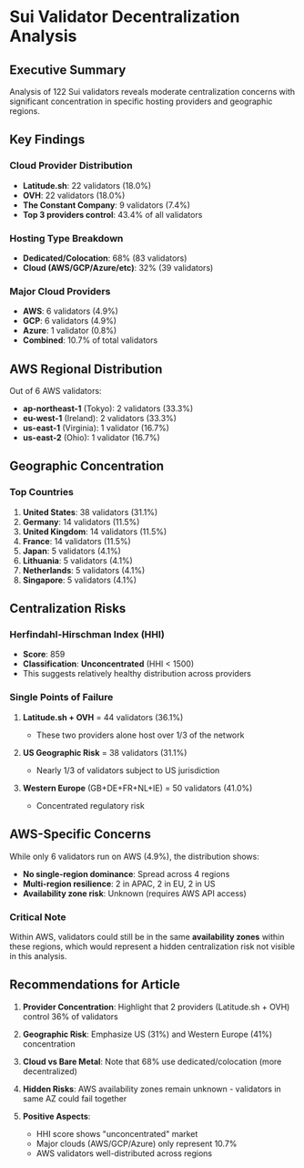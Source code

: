 # Sui Validator Decentralization Analysis

## Executive Summary

Analysis of 122 Sui validators reveals moderate centralization concerns with significant concentration in specific hosting providers and geographic regions.

## Key Findings

### Cloud Provider Distribution
- **Latitude.sh**: 22 validators (18.0%)
- **OVH**: 22 validators (18.0%)
- **The Constant Company**: 9 validators (7.4%)
- **Top 3 providers control**: 43.4% of all validators

### Hosting Type Breakdown
- **Dedicated/Colocation**: 68% (83 validators)
- **Cloud (AWS/GCP/Azure/etc)**: 32% (39 validators)

### Major Cloud Providers
- **AWS**: 6 validators (4.9%)
- **GCP**: 6 validators (4.9%)
- **Azure**: 1 validator (0.8%)
- **Combined**: 10.7% of total validators

## AWS Regional Distribution

Out of 6 AWS validators:
- **ap-northeast-1** (Tokyo): 2 validators (33.3%)
- **eu-west-1** (Ireland): 2 validators (33.3%)
- **us-east-1** (Virginia): 1 validator (16.7%)
- **us-east-2** (Ohio): 1 validator (16.7%)

## Geographic Concentration

### Top Countries
1. **United States**: 38 validators (31.1%)
2. **Germany**: 14 validators (11.5%)
3. **United Kingdom**: 14 validators (11.5%)
4. **France**: 14 validators (11.5%)
5. **Japan**: 5 validators (4.1%)
6. **Lithuania**: 5 validators (4.1%)
7. **Netherlands**: 5 validators (4.1%)
8. **Singapore**: 5 validators (4.1%)

## Centralization Risks

### Herfindahl-Hirschman Index (HHI)
- **Score**: 859
- **Classification**: **Unconcentrated** (HHI < 1500)
- This suggests relatively healthy distribution across providers

### Single Points of Failure
1. **Latitude.sh + OVH** = 44 validators (36.1%)
   - These two providers alone host over 1/3 of the network
   
2. **US Geographic Risk** = 38 validators (31.1%)
   - Nearly 1/3 of validators subject to US jurisdiction
   
3. **Western Europe** (GB+DE+FR+NL+IE) = 50 validators (41.0%)
   - Concentrated regulatory risk

## AWS-Specific Concerns

While only 6 validators run on AWS (4.9%), the distribution shows:
- **No single-region dominance**: Spread across 4 regions
- **Multi-region resilience**: 2 in APAC, 2 in EU, 2 in US
- **Availability zone risk**: Unknown (requires AWS API access)

### Critical Note
Within AWS, validators could still be in the same **availability zones** within these regions, which would represent a hidden centralization risk not visible in this analysis.

## Recommendations for Article

1. **Provider Concentration**: Highlight that 2 providers (Latitude.sh + OVH) control 36% of validators

2. **Geographic Risk**: Emphasize US (31%) and Western Europe (41%) concentration

3. **Cloud vs Bare Metal**: Note that 68% use dedicated/colocation (more decentralized)

4. **Hidden Risks**: AWS availability zones remain unknown - validators in same AZ could fail together

5. **Positive Aspects**: 
   - HHI score shows "unconcentrated" market
   - Major clouds (AWS/GCP/Azure) only represent 10.7%
   - AWS validators well-distributed across regions
